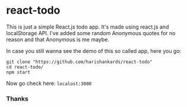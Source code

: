 # react-todo

This is just a simple React.js todo app. It's made using react.js and localStorage API.
I've added some random Anonymous quotes for no reason and that Anonymous is me maybe.

In case you still wanna see the demo of this so called app, here you go:
```
git clone "https://github.com/harishankards/react-todo"
cd react-todo/
npm start
```

Now go check here: `localost:3000`

### Thanks
